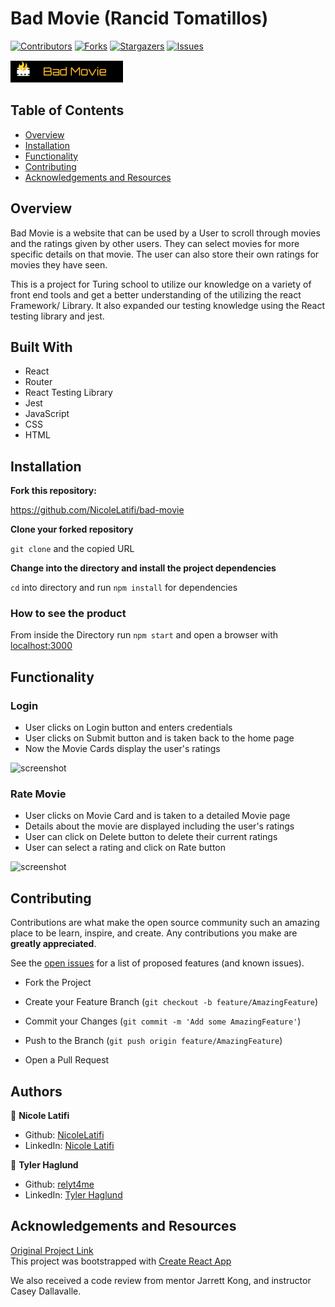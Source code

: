 # Bad Movie (Rancid Tomatillos)

[![Contributors][contributors-shield]][contributors-url]
[![Forks][forks-shield]][forks-url]
[![Stargazers][stars-shield]][stars-url]
[![Issues][issues-shield]][issues-url]


![logo](/src/badlogo.png)

## Table of Contents

- [Overview](#overview)
- [Installation](#installation)
- [Functionality](#functionality)
- [Contributing](#contributing)
- [Acknowledgements and Resources](#acknowledgements-and-resources)

## Overview
Bad Movie is a website that can be used by a User to scroll through movies and the ratings given by other users. They can select movies for more specific details on that movie. The user can also store their own ratings for movies they have seen.

This is a project for Turing school to utilize our knowledge on a variety of front end tools and get a better understanding of the utilizing the react Framework/ Library. It also expanded our testing knowledge using the React testing library and jest.

## Built With

- React
- Router
- React Testing Library
- Jest
- JavaScript
- CSS
- HTML

## Installation

**Fork this repository:**

https://github.com/NicoleLatifi/bad-movie

**Clone your forked repository**

`git clone` and the copied URL

**Change into the directory and install the project dependencies**

`cd` into directory and run `npm install` for dependencies

### How to see the product

From inside the Directory run `npm start` and open a browser with [localhost:3000](http://localhost:3000/)

## Functionality

### Login
- User clicks on Login button and enters credentials
- User clicks on Submit button and is taken back to the home page
- Now the Movie Cards display the user's ratings   

![screenshot](/src/user-login.gif)

### Rate Movie
- User clicks on Movie Card and is taken to a detailed Movie page
- Details about the movie are displayed including the user's ratings
- User can click on Delete button to delete their current ratings
- User can select a rating and click on Rate button   

![screenshot](/src/rate-movie.gif)

## Contributing

Contributions are what make the open source community such an amazing place to be learn, inspire, and create. Any contributions you make are **greatly appreciated**.  

See the [open issues](https://github.com/NicoleLatifi/bad-movie/issues) for a list of proposed features (and known issues).

- Fork the Project

- Create your Feature Branch (`git checkout -b feature/AmazingFeature`)

- Commit your Changes (`git commit -m 'Add some AmazingFeature'`)

- Push to the Branch (`git push origin feature/AmazingFeature`)

- Open a Pull Request

## Authors

👤 **Nicole Latifi**
- Github: [NicoleLatifi](https://github.com/NicoleLatifi)
- LinkedIn: [Nicole Latifi](https://www.linkedin.com/in/nicole-latifi/)

👤 **Tyler Haglund**
- Github: [relyt4me](https://github.com/relyt4me)
- LinkedIn: [Tyler Haglund](https://www.linkedin.com/in/tyler-haglund/)


## Acknowledgements and Resources

[Original Project Link](https://frontend.turing.io/projects/module-3/rancid-tomatillos-v2.html)   
This project was bootstrapped with [Create React App](https://github.com/facebook/create-react-app)

We also received a code review from mentor Jarrett Kong, and instructor Casey Dallavalle.

[contributors-shield]: https://img.shields.io/github/contributors/NicoleLatifi/bad-movie.svg?style=flat-square
[contributors-url]: https://github.com/NicoleLatifi/bad-movie/graphs/contributors
[forks-shield]: https://img.shields.io/github/forks/NicoleLatifi/bad-movie.svg?style=flat-square
[forks-url]: https://github.com/NicoleLatifi/bad-movie/network/members
[stars-shield]: https://img.shields.io/github/stars/NicoleLatifi/bad-movie.svg?style=flat-square
[stars-url]: https://github.com/NicoleLatifi/bad-movie/stargazers
[issues-shield]: https://img.shields.io/github/issues/NicoleLatifi/bad-movie.svg?style=flat-square
[issues-url]: https://github.com/NicoleLatifi/bad-movie/issues
